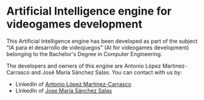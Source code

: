 # Artificial Intelligence engine for videogames development

This Artificial Intelligence engine has been developed as part of the subject "IA para el desarrollo de videojuegos" (AI for videogames development) belonging to the Bachelor's Degree in Computer Engineering. 

The developers and owners of this engine are Antonio López Martinez-Carrasco and José María Sánchez Salas. You can contact with us by:

- LinkedIn of [Antonio López Martínez-Carrasco](https://www.linkedin.com/in/antoniolopezmc/?locale=en_US)
- LinkedIn of [Jose María Sánchez Salas](https://www.linkedin.com/in/jmssalas/)
